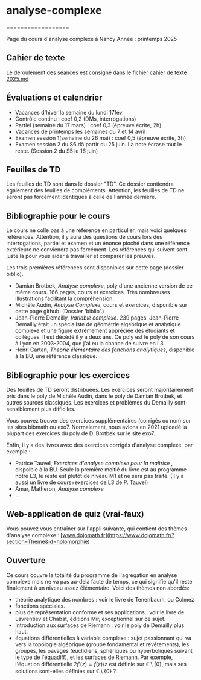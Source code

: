 # analyse-complexe
==================

Page du cours d'analyse complexe à Nancy
Année : printemps 2025

Cahier de texte
---
Le déroulement des séances est consigné dans le fichier [cahier de texte 2025.md](https://github.com/dmegy/analyse-complexe/blob/main/cahier%20de%20texte%202025.md)


Évaluations et calendrier
----------

- Vacances d'hiver la semaine du lundi 17fév.
- Contrôle continu : coef 0,2 (DMs, interrogations)
- Partiel (semaine du 17 mars) : coef 0,3 (épreuve écrite, 2h)
- Vacances de printemps les semaines du 7 et 14 avril
- Examen session 1(semaine du 26 mai) : coef 0,5 (épreuve écrite, 3h)
- Examen session 2 du S6 dà partir du 25 juin. La note écrase tout le reste. (Session 2 du S5 le 16 juin)

Feuilles de TD
---

Les feuilles de TD sont dans le dossier "TD". Ce dossier contiendra également des feuilles de compléments.
Attention, les feuilles de TD ne seront pas forcément identiques à celle de l'année dernière.


Bibliographie pour le cours
-------------

Le cours ne colle pas à une référence en particulier, mais voici quelques références. Attention, il y aura des questions de cours lors des interrogations, partiel et examen et un énoncé pioché dans une référence extérieure ne conviendra pas forcément. Les références qui suivent sont juste là pour vous aider à travailler et comparer les preuves.

Les trois premières références sont disponibles sur cette page (dossier biblio).

- Damian Brotbek, _Analyse complexe_, poly d'une ancienne version de ce même cours. 166 pages, cours et exercices. Très nombreuses illustrations facilitant la compréhension.
- Michèle Audin, _Analyse Complexe_, cours et exercices, disponible sur cette page github. (Dossier 'biblio'.)
- Jean-Pierre Demailly, _Variable complexe_. 239 pages. Jean-Pierre Demailly était un spécialiste de géométrie algébrique et analytique complexe et une figure extrêmement appréciée des étudiants et collègues. Il est décédé il y a deux ans. Ce poly est le poly de son cours à Lyon en 2003-2004, que j'ai eu la chance de suivre en L3.
- Henri Cartan, _Théorie élémentaire des fonctions analytiques_, disponible à la BU, une référence classique.


Bibliographie pour les exercices
---------

Des feuilles de TD seront distribuées. Les exercices seront majoritairement pris dans le poly de Michèle Audin, dans le poly de Damian Brotbek, et autres sources classiques. Les exercices et problèmes du Demailly sont sensiblement plus difficiles.

Vous pouvez trouver des exercices supplémentaires (corrigés ou non) sur les sites bibmath ou exo7. Normalement, nous avions en 2021 uploadé la plupart des exercices du poly de D. Brotbek sur le site exo7.

Enfin, il y a des livres avec des exercices corrigés d'analyse complexe, par exemple :
- Patrice Tauvel, _Exercices d'analyse complexe pour la maîtrise_ , dispoible à la BU. Seule la première moitié du livre est au programme notre L3, le reste est plutôt de niveau M1 et ne sera pas traité. (Il y a aussi un livre de cours+exercices de L3 de P. Tauvel)
- Amar, Matheron, _Analyse complexe_
- ...


Web-application de quiz (vrai-faux)
-----
Vous pouvez vous entraîner sur l'appli suivante, qui contient des thèmes d'analyse complexe : [www.dojomath.fr](https://www.dojomath.fr/?section=Theme&id=holomorphie)


Ouverture
---------

Ce cours couvre la totalité du programme de l'agrégation en analyse complexe mais ne va pas au-delà faute de temps, ce qui signifie qu'il reste finalement à un niveau assez élémentaire. Voici des thèmes non abordés:

- théorie analytique des nombres : voir le livre de Tenenbaum, ou Colmez
- fonctions spéciales. 
- plus de représentation conforme et ses applications : voir le livre de Lavrentiev et Chabat, éditions Mir, exceptionnel sur ce sujet.
- Introduction aux surfaces de Riemann : voir le poly de Demailly plus haut.
- équations différentielles à variable complexe : sujet passionnant qui va vers la topologie algébrique (groupe fondamental et revêtements), les groupes, les pavages (euclidiens, sphériques ou hyperboliques suivant le type de l'équadiff), et les surfaces de Riemann. Par exemple, l'équation différentielle $2f'(z) =  f(z)/z$ est définie sur $\mathbb C \setminus \{0\}$, mais ses solutions sont-elles définies sur $\mathbb C \setminus \{0\}$ ?
